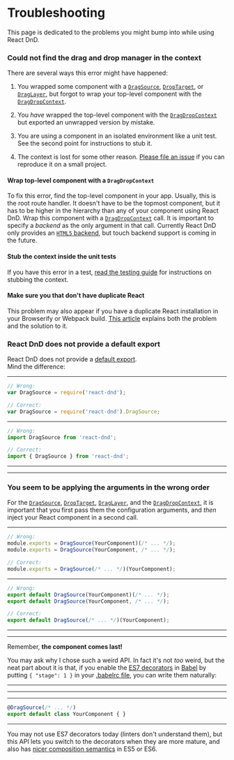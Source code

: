 Troubleshooting
===================

This page is dedicated to the problems you might bump into while using React DnD.

<!-- Do not edit title. It is referenced from the code. -->
### Could not find the drag and drop manager in the context

There are several ways this error might have happened:

1. You wrapped some component with a [`DragSource`](docs-drag-source.html), [`DropTarget`](docs-drop-target.html), or [`DragLayer`](docs-drag-layer.html), but forgot to wrap your top-level component with the [`DragDropContext`](docs-drag-drop-context.html).

2. You *have* wrapped the top-level component with the [`DragDropContext`](docs-drag-drop-context.html) but exported an unwrapped version by mistake.

3. You are using a component in an isolated environment like a unit test. See the second point for instructions to stub it.

4. The context is lost for some other reason. [Please file an issue](https://github.com/gaearon/react-dnd/issues/new) if you can reproduce it on a small project.

#### Wrap top-level component with a `DragDropContext`

To fix this error, find the top-level component in your app. Usually, this is the root route handler. It doesn't have to be the topmost component, but it has to be higher in the hierarchy than any of your component using React DnD. Wrap this component with a [`DragDropContext`](docs-drag-drop-context.html) call. It is important to specify a *backend* as the only argument in that call. Currently React DnD only provides an [`HTML5` backend](docs-html5-backend.html), but touch backend support is coming in the future.

#### Stub the context inside the unit tests

If you have this error in a test, [read the testing guide](docs-testing.html) for instructions on stubbing the context.

#### Make sure you that don't have duplicate React

This problem may also appear if you have a duplicate React installation in your Browserify or Webpack build. [This article](https://medium.com/@dan_abramov/two-weird-tricks-that-fix-react-7cf9bbdef375) explains both the problem and the solution to it.

### React DnD does not provide a default export

React DnD does not provide a [default export](http://www.2ality.com/2014/09/es6-modules-final.html).  
Mind the difference:

-------------------
```js
// Wrong:
var DragSource = require('react-dnd');

// Correct:
var DragSource = require('react-dnd').DragSource;
```
-------------------
```js
// Wrong:
import DragSource from 'react-dnd';

// Correct:
import { DragSource } from 'react-dnd';
```
-------------------

-------------------

### You seem to be applying the arguments in the wrong order

For the [`DragSource`](docs-drag-source.html), [`DropTarget`](docs-drop-target.html), [`DragLayer`](docs-drag-layer.html), and the [`DragDropContext`](docs-drag-drop-context.html), it is important that you first pass them the configuration arguments, and *then* inject your React component in a second call.

-------------------
```js
// Wrong:
module.exports = DragSource(YourComponent)(/* ... */);
module.exports = DragSource(YourComponent, /* ... */);

// Correct:
module.exports = DragSource(/* ... */)(YourComponent);
```
-------------------
```js
// Wrong:
export default DragSource(YourComponent)(/* ... */);
export default DragSource(YourComponent, /* ... */);

// Correct:
export default DragSource(/* ... */)(YourComponent);
```
-------------------

-------------------

Remember, **the component comes last!**

You may ask why I chose such a weird API. In fact it's not *too* weird, but the neat part about it is that, if you enable the [ES7 decorators](https://github.com/wycats/javascript-decorators) in [Babel](https://babeljs.io) by putting `{ "stage": 1 }` in your [.babelrc file](https://babeljs.io/docs/usage/babelrc/), you can write them naturally:

-------------------

-------------------

-------------------
```js
@DragSource(/* ... */)
export default class YourComponent { }
```
-------------------

You may not use ES7 decorators today (linters don't understand them), but this API lets you switch to the decorators when they are more mature, and also has [nicer composition semantics](docs-faq.html#how-do-i-combine-several-drag-sources-and-drop-targets-in-a-single-component-) in ES5 or ES6.